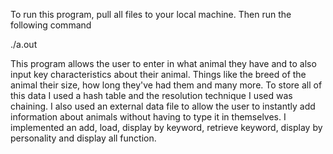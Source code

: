 To run this program, pull all files to your local machine. Then run the following command

./a.out

This program allows the user to enter in what animal they have and to also input key characteristics about their animal. Things like the breed of the animal their size, how long they've had them and many more. To store all of this data I used a hash table and the resolution technique I used was chaining. I also used an external data file to allow the user to instantly add information about animals without having to type it in themselves. I implemented an add, load, display by keyword, retrieve keyword, display by personality and display all function.
